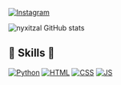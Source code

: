 [![Instagram](https://img.shields.io/badge/Instagram-E4405F?style=for-the-badge&logo=instagram&logoColor=white)](https://www.instagram.com/kaykyez/)

![nyxitzal GitHub stats](https://github-readme-stats.vercel.app/api?username=nyxitzal&show_icons=true&theme=tokyonight)

## 🚀 Skills 🚀

[![Python](https://img.shields.io/badge/Python-3776AB?style=for-the-badge&logo=python&logoColor=white)]()
[![HTML](https://img.shields.io/badge/HTML-239120?style=for-the-badge&logo=html5&logoColor=white)]()
[![CSS](https://img.shields.io/badge/CSS-239120?&style=for-the-badge&logo=css3&logoColor=white)]()
[![JS](https://img.shields.io/badge/JavaScript-F7DF1E?style=for-the-badge&logo=javascript&logoColor=black)]()
